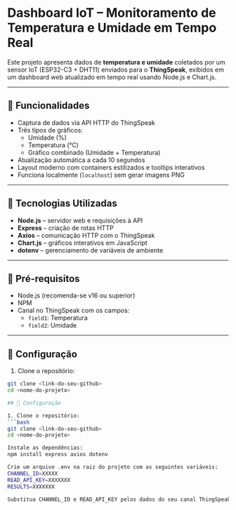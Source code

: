 # Dashboard IoT – Monitoramento de Temperatura e Umidade em Tempo Real

Este projeto apresenta dados de **temperatura e umidade** coletados por um sensor IoT (ESP32-C3 + DHT11) enviados para o **ThingSpeak**, exibidos em um dashboard web atualizado em tempo real usando Node.js e Chart.js.

---

## 🔹 Funcionalidades

- Captura de dados via API HTTP do ThingSpeak  
- Três tipos de gráficos:
  - Umidade (%)
  - Temperatura (°C)
  - Gráfico combinado (Umidade + Temperatura)  
- Atualização automática a cada 10 segundos  
- Layout moderno com containers estilizados e tooltips interativos  
- Funciona localmente (`localhost`) sem gerar imagens PNG

---

## 🔹 Tecnologias Utilizadas

- **Node.js** – servidor web e requisições à API  
- **Express** – criação de rotas HTTP  
- **Axios** – comunicação HTTP com o ThingSpeak  
- **Chart.js** – gráficos interativos em JavaScript  
- **dotenv** – gerenciamento de variáveis de ambiente

---

## 🔹 Pré-requisitos

- Node.js (recomenda-se v16 ou superior)  
- NPM  
- Canal no ThingSpeak com os campos:
  - `field1`: Temperatura  
  - `field2`: Umidade  

---

## 🔹 Configuração

1. Clone o repositório:  
```bash
git clone <link-do-seu-github>
cd <nome-do-projeto>

## 🔹 Configuração

1. Clone o repositório:  
```bash
git clone <link-do-seu-github>
cd <nome-do-projeto>

Instale as dependências:
npm install express axios dotenv

Crie um arquivo .env na raiz do projeto com as seguintes variáveis:
CHANNEL_ID=XXXXX
READ_API_KEY=XXXXXXX
RESULTS=XXXXXXX

Substitua CHANNEL_ID e READ_API_KEY pelos dados do seu canal ThingSpeak.
